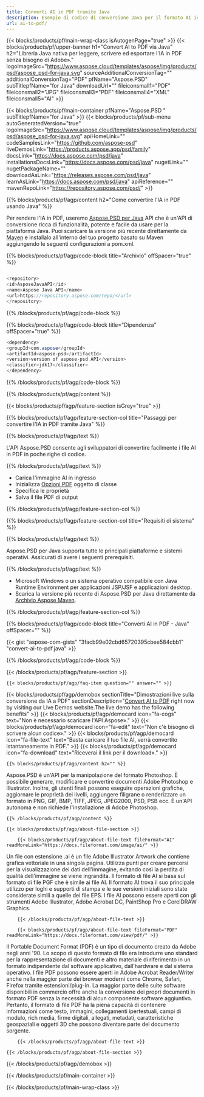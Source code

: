 ```yaml
---
title: Converti AI in PDF tramite Java
description: Esempio di codice di conversione Java per il formato AI in file PDF. Usa questo codice di esempio per convertire l'IA in PDF all'interno di qualsiasi applicazione Web o desktop basata su Java.
url: ai-to-pdf/
---
```


{{< blocks/products/pf/main-wrap-class isAutogenPage="true" >}}
{{< blocks/products/pf/upper-banner h1="Convert AI to PDF via Java" h2="Libreria Java nativa per leggere, scrivere ed esportare l'IA in PDF senza bisogno di Adobe»." logoImageSrc="https://www.aspose.cloud/templates/aspose/img/products/psd/aspose_psd-for-java.svg" sourceAdditionalConversionTag="" additionalConversionTag="PDF" pfName="Aspose.PSD" subTitlepfName="for Java" downloadUrl="" fileiconsmall1="PDF" fileiconsmall2="JPG" fileiconsmall3="PDF" fileiconsmall4="XML" fileiconsmall5="AI" >}}

{{< blocks/products/pf/main-container pfName="Aspose.PSD " subTitlepfName="for Java" >}}
{{< blocks/products/pf/sub-menu autoGeneratedVersion="true" logoImageSrc="https://www.aspose.cloud/templates/aspose/img/products/psd/aspose_psd-for-java.svg" apiHomeLink="" codeSamplesLink="https://github.com/aspose-psd" liveDemosLink="https://products.aspose.app/psd/family" docsLink="https://docs.aspose.com/psd/java" installationsDocsLink="https://docs.aspose.com/psd/java" nugetLink="" nugetPackageName="" downloadAsLink="https://releases.aspose.com/psd/java" learnAsLink="https://docs.aspose.com/psd/java" apiReference="" mavenRepoLink="https://repository.aspose.com/psd/" >}}

{{% blocks/products/pf/agp/content h2="Come convertire l'IA in PDF usando Java" %}}

Per rendere l'IA in PDF, useremo <a href="/psd/{{< lang-code >}}java">Aspose.PSD per Java</a> API che è un'API di conversione ricca di funzionalità, potente e facile da usare per la piattaforma Java. Puoi scaricare la versione più recente direttamente da <a href="https://repository.aspose.com/psd/">Maven</a> e installalo all'interno del tuo progetto basato su Maven aggiungendo le seguenti configurazioni a pom.xml.

{{% blocks/products/pf/agp/code-block title="Archivio" offSpacer="true" %}}

```cs

<repository>
<id>AsposeJavaAPI</id>
<name>Aspose Java API</name>
<url>https://repository.aspose.com/repo/</url>
</repository>

```

{{% /blocks/products/pf/agp/code-block %}}

{{% blocks/products/pf/agp/code-block title="Dipendenza" offSpacer="true" %}}

```cs
<dependency>
<groupId>com.aspose</groupId>
<artifactId>aspose-psd</artifactId>
<version>version of aspose-psd API</version>
<classifier>jdk17</classifier>
</dependency>

```

{{% /blocks/products/pf/agp/code-block %}}

{{% /blocks/products/pf/agp/content %}}

{{< blocks/products/pf/agp/feature-section isGrey="true" >}}

{{% blocks/products/pf/agp/feature-section-col title="Passaggi per convertire l'IA in PDF tramite Java" %}}

{{% blocks/products/pf/agp/text %}}

 L'API Aspose.PSD consente agli sviluppatori di convertire facilmente i file AI in PDF in poche righe di codice.

{{% /blocks/products/pf/agp/text %}}

- Carica l'immagine AI in ingresso
- Inizializza [Opzioni PDF](https://apireference.aspose.com/psd/java/com.aspose.psd.imageoptions/pdfOptions) oggetto di classe
- Specifica le proprietà
- Salva il file PDF di output

{{% /blocks/products/pf/agp/feature-section-col %}}

{{% blocks/products/pf/agp/feature-section-col title="Requisiti di sistema" %}}

{{% blocks/products/pf/agp/text %}}

 Aspose.PSD per Java supporta tutte le principali piattaforme e sistemi operativi. Assicurati di avere i seguenti prerequisiti.

{{% /blocks/products/pf/agp/text %}}

- Microsoft Windows o un sistema operativo compatibile con Java Runtime Environment per applicazioni JSP/JSF e applicazioni desktop.
- Scarica la versione più recente di Aspose.PSD per Java direttamente da
 [Archivio Aspose Maven](https://repository.aspose.com/psd/).

{{% /blocks/products/pf/agp/feature-section-col %}}

{{% blocks/products/pf/agp/code-block title="Converti AI in PDF - Java" offSpacer="" %}}

{{< gist "aspose-com-gists" "3facb99e02cbd65720395cbee584cbb1" "convert-ai-to-pdf.java" >}}

{{% /blocks/products/pf/agp/code-block %}}

{{< /blocks/products/pf/agp/feature-section >}}

    {{< blocks/products/pf/agp/faq-item question="" answer="" >}}
 

<!-- aboutfile Starts -->

{{< blocks/products/pf/agp/demobox sectionTitle="Dimostrazioni live sulla conversione da IA a PDF" sectionDescription="[Convert AI to PDF](https://products.aspose.app/psd/conversion/ai-to-pdf) right now by visiting our Live Demos website.The live demo has the following benefits" >}}
        {{< blocks/products/pf/agp/democard icon="fa-cogs" text="Non è necessario scaricare l'API Aspose»." >}}
        {{< blocks/products/pf/agp/democard icon="fa-edit" text="Non c'è bisogno di scrivere alcun codice»." >}}
        {{< blocks/products/pf/agp/democard icon="fa-file-text" text="Basta caricare il tuo file AI, verrà convertito istantaneamente in PDF." >}}
        {{< blocks/products/pf/agp/democard icon="fa-download" text="Riceverai il link per il download»." >}}

    {{% blocks/products/pf/agp/content h2="" %}}

Aspose.PSD è un'API per la manipolazione del formato Photoshop. È possibile generare, modificare e convertire documenti Adobe Photoshop e Illustrator. Inoltre, gli utenti finali possono eseguire operazioni grafiche, aggiornare le proprietà dei livelli, aggiungere filigrane o renderizzare un formato in PNG, GIF, BMP, TIFF, JPEG, JPEG2000, PSD, PSB ecc. È un'API autonoma e non richiede l'installazione di Adobe Photoshop.  



    {{% /blocks/products/pf/agp/content %}}

    {{< blocks/products/pf/agp/about-file-section >}}

        {{< blocks/products/pf/agp/about-file-text fileFormat="AI" readMoreLink="https://docs.fileformat.com/image/ai/" >}}
Un file con estensione .ai è un file Adobe Illustrator Artwork che contiene grafica vettoriale in una singola pagina. Utilizza punti per creare percorsi per la visualizzazione dei dati dell'immagine, evitando così la perdita di qualità dell'immagine se viene ingrandita. Il formato di file AI si basa sul formato di file PGF che è simile ai file AI. Il formato AI trova il suo principale utilizzo per loghi e supporti di stampa e le sue versioni iniziali sono state considerate simili a quelle dei file EPS. I file AI possono essere aperti con gli strumenti Adobe Illustrator, Adobe Acrobat DC, PaintShop Pro e CorelDRAW Graphics.

        {{< /blocks/products/pf/agp/about-file-text >}}

        {{< blocks/products/pf/agp/about-file-text fileFormat="PDF" readMoreLink="https://docs.fileformat.com/view/pdf/" >}}
Il Portable Document Format (PDF) è un tipo di documento creato da Adobe negli anni '90. Lo scopo di questo formato di file era introdurre uno standard per la rappresentazione di documenti e altro materiale di riferimento in un formato indipendente dal software applicativo, dall'hardware e dal sistema operativo. I file PDF possono essere aperti in Adobe Acrobat Reader/Writer anche nella maggior parte dei browser moderni come Chrome, Safari, Firefox tramite estensioni/plug-in. La maggior parte delle suite software disponibili in commercio offre anche la conversione dei propri documenti in formato PDF senza la necessità di alcun componente software aggiuntivo. Pertanto, il formato di file PDF ha la piena capacità di contenere informazioni come testo, immagini, collegamenti ipertestuali, campi di modulo, rich media, firme digitali, allegati, metadati, caratteristiche geospaziali e oggetti 3D che possono diventare parte del documento sorgente.

        {{< /blocks/products/pf/agp/about-file-text >}}

    {{< /blocks/products/pf/agp/about-file-section >}}

{{< /blocks/products/pf/agp/demobox >}}

<!-- aboutfile Ends -->



{{< /blocks/products/pf/main-container >}}
    
{{< /blocks/products/pf/main-wrap-class >}}
